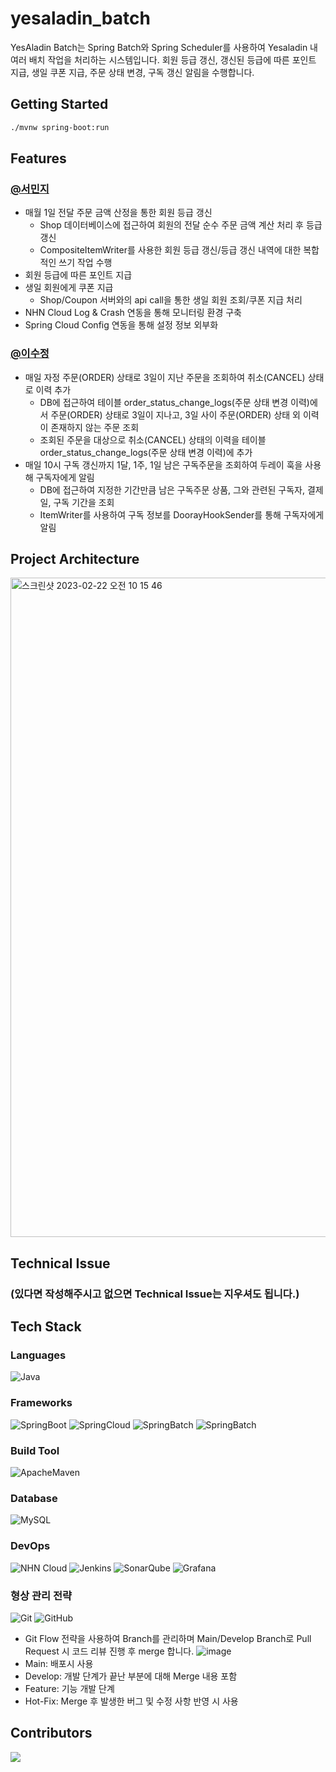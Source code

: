 # yesaladin_batch
YesAladin Batch는 Spring Batch와 Spring Scheduler를 사용하여 Yesaladin 내 여러 배치 작업을 처리하는 시스템입니다. 회원 등급 갱신, 갱신된 등급에 따른 포인트 지급, 생일 쿠폰 지급, 주문 상태 변경, 구독 갱신 알림을 수행합니다.

## Getting Started
```bash
./mvnw spring-boot:run
```

## Features
### [@서민지](https://github.com/narangd0)

- 매월 1일 전달 주문 금액 산정을 통한 회원 등급 갱신
  - Shop 데이터베이스에 접근하여 회원의 전달 순수 주문 금액 계산 처리 후 등급 갱신
  - CompositeItemWriter를 사용한 회원 등급 갱신/등급 갱신 내역에 대한 복합적인 쓰기 작업 수행
- 회원 등급에 따른 포인트 지급
- 생일 회원에게 쿠폰 지급
  - Shop/Coupon 서버와의 api call을 통한 생일 회원 조회/쿠폰 지급 처리
- NHN Cloud Log & Crash 연동을 통해 모니터링 환경 구축
- Spring Cloud Config 연동을 통해 설정 정보 외부화

### [@이수정](https://github.com/sujeong68)

- 매일 자정 주문(ORDER) 상태로 3일이 지난 주문을 조회하여 취소(CANCEL) 상태로 이력 추가
  - DB에 접근하여 테이블 order_status_change_logs(주문 상태 변경 이력)에서 주문(ORDER) 상태로 3일이 지나고, 3일 사이 주문(ORDER) 상태 외 이력이 존재하지 않는 주문 조회
  - 조회된 주문을 대상으로 취소(CANCEL) 상태의 이력을 테이블 order_status_change_logs(주문 상태 변경 이력)에 추가
- 매일 10시 구독 갱신까지 1달, 1주, 1일 남은 구독주문을 조회하여 두레이 훅을 사용해 구독자에게 알림
  - DB에 접근하여 지정한 기간만큼 남은 구독주문 상품, 그와 관련된 구독자, 결제일, 구독 기간을 조회
  - ItemWriter를 사용하여 구독 정보를 DoorayHookSender를 통해 구독자에게 알림

## Project Architecture

<img width="1055" alt="스크린샷 2023-02-22 오전 10 15 46" src="https://user-images.githubusercontent.com/60968342/220496124-61dc2fb4-a423-4ce6-ad5a-d8afec4b2600.png">

## Technical Issue

### (있다면 작성해주시고 없으면 Technical Issue는 지우셔도 됩니다.)

## Tech Stack

### Languages

![Java](https://img.shields.io/badge/Java-007396?style=flat-square&logo=Java)

### Frameworks

![SpringBoot](https://img.shields.io/badge/Spring%20Boot-6DB33F?style=flat&logo=SpringBoot&logoColor=white)
![SpringCloud](https://img.shields.io/badge/Spring%20Cloud-6DB33F?style=flat&logo=Spring&logoColor=white)
![SpringBatch](https://img.shields.io/badge/Spring%20Batch-6DB33F?style=flat&logo=Spring&logoColor=white)
![SpringBatch](https://img.shields.io/badge/Spring%20Scheduler-6DB33F?style=flat&logo=Spring&logoColor=white)

### Build Tool

![ApacheMaven](https://img.shields.io/badge/Maven-C71A36?style=flat&logo=ApacheMaven&logoColor=white)

### Database

![MySQL](http://img.shields.io/badge/MySQL-4479A1?style=flat-square&logo=MySQL&logoColor=white)

### DevOps

![NHN Cloud](https://img.shields.io/badge/-NHN%20Cloud-blue?style=flat&logo=iCloud&logoColor=white)
![Jenkins](http://img.shields.io/badge/Jenkins-D24939?style=flat-square&logo=Jenkins&logoColor=white)
![SonarQube](https://img.shields.io/badge/SonarQube-4E98CD?style=flat&logo=SonarQube&logoColor=white)
![Grafana](https://img.shields.io/badge/Grafana-F46800?style=flat&logo=Grafana&logoColor=white)

### 형상 관리 전략

![Git](https://img.shields.io/badge/Git-F05032?style=flat&logo=Git&logoColor=white)
![GitHub](https://img.shields.io/badge/GitHub-181717?style=flat&logo=GitHub&logoColor=white)

- Git Flow 전략을 사용하여 Branch를 관리하며 Main/Develop Branch로 Pull Request 시 코드 리뷰 진행 후 merge 합니다.
  ![image](https://user-images.githubusercontent.com/60968342/219870689-9b9d709c-aa55-47db-a356-d1186b434b4a.png)
- Main: 배포시 사용
- Develop: 개발 단계가 끝난 부분에 대해 Merge 내용 포함
- Feature: 기능 개발 단계
- Hot-Fix: Merge 후 발생한 버그 및 수정 사항 반영 시 사용

## Contributors

<a href="https://github.com/NHN-YesAladin/yesaladin_batch/graphs/contributors">
  <img src="https://contrib.rocks/image?repo=NHN-YesAladin/yesaladin_front" />
</a>
